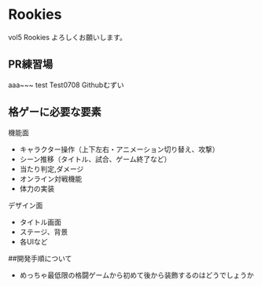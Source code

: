 # Rookies
 vol5 Rookies よろしくお願いします。
 
## PR練習場
aaa~~~
test
Test0708
Githubむずい


## 格ゲーに必要な要素
機能面
- キャラクター操作（上下左右・アニメーション切り替え、攻撃）
- シーン推移（タイトル、試合、ゲーム終了など）
- 当たり判定,ダメージ
- オンライン対戦機能
- 体力の実装


デザイン面
- タイトル画面
- ステージ、背景
- 各UIなど

##開発手順について
- めっちゃ最低限の格闘ゲームから初めて後から装飾するのはどうでしょうか

